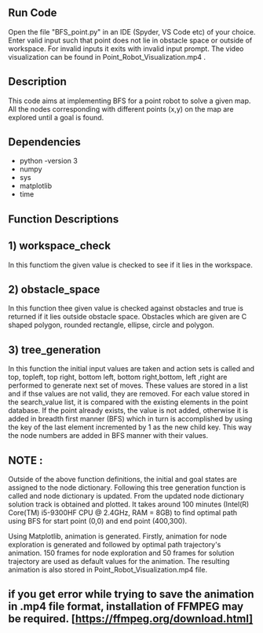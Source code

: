 ## Run Code

Open the file "BFS_point.py" in an IDE (Spyder, VS Code etc) of your choice. Enter valid input such that point does not lie in obstacle space or outside of workspace. For invalid inputs it exits with invalid input prompt. The video visualization can be found in Point_Robot_Visualization.mp4 .   

## Description
This code aims at implementing BFS for a point robot to solve a given map. All the nodes corresponding with different points (x,y) on the map are explored until a goal is found.

## Dependencies
* python -version 3
* numpy
* sys
* matplotlib
* time

## Function Descriptions 

## 1) workspace_check
 
In this functiom the given value is checked to see if it lies in the workspace.  

## 2) obstacle_space 

In this function thee given value is checked against obstacles and true is returned if it lies outside obstacle space. Obstacles which are given are C shaped polygon, rounded rectangle, ellipse, circle and polygon.  

## 3) tree_generation

In this function the initial input values are taken and action sets is called and top, topleft, top right, bottom left, bottom right,bottom, left ,right are performed to generate next set of moves. These values are stored in a list and if  thse values are not valid, they are removed. For each value stored in the search_value list, it is compared with the existing elements in the point database. If the point already exists, the value is not added, otherwise it is added in breadth first manner (BFS) which in turn is accomplished by using the key of the last element incremented by 1 as the new child key. This way the node numbers are added in BFS manner with their values. 

##  NOTE : 

Outside of the above function definitions, the initial and goal states are assigned to the node dictionary. Following this tree generation function is called and node dictionary is updated. From the updated node dictionary solution track is obtained and plotted. It takes around 100 minutes (Intel(R) Core(TM) i5-9300HF CPU @ 2.4GHz, RAM = 8GB) to find optimal path using BFS for start point (0,0) and end point (400,300).

Using Matplotlib, animation is generated. Firstly, animation for node exploration is generated and followed by optimal path trajectory's animation. 150 frames for node exploration and 50 frames for solution trajectory are used as default values for the animation. The resulting animation is also stored in Point_Robot_Visualization.mp4 file. 

## if you get error while trying to save the animation in .mp4 file format, installation of FFMPEG may be required. [https://ffmpeg.org/download.html]




